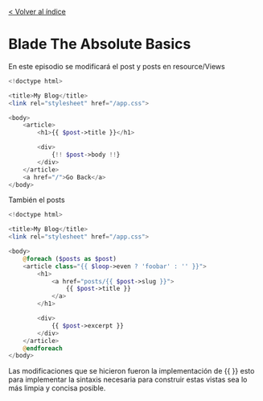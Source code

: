 [< Volver al índice](/docs/readme.md)

#  Blade The Absolute Basics

En este episodio se modificará el post y posts en resource/Views


```php
<!doctype html>

<title>My Blog</title>
<link rel="stylesheet" href="/app.css">

<body>
    <article>
        <h1>{{ $post->title }}</h1>

        <div>
            {!! $post->body !!}
        </div>
    </article>
    <a href="/">Go Back</a>
</body>
```

También el posts

```php
<!doctype html>

<title>My Blog</title>
<link rel="stylesheet" href="/app.css">

<body>
    @foreach ($posts as $post)
    <article class="{{ $loop->even ? 'foobar' : '' }}">
        <h1>
            <a href="posts/{{ $post->slug }}">
                {{ $post->title }}
            </a>
        </h1>

        <div>
            {{ $post->excerpt }}
        </div>
    </article>
    @endforeach
</body>

```

Las modificaciones que se hicieron fueron la implementación de {{ }} esto para implementar 
la sintaxis necesaria para construir estas vistas sea lo más limpia y concisa posible.